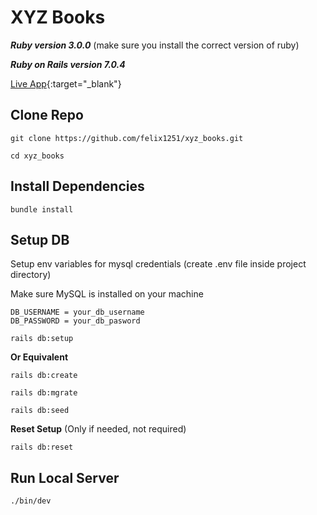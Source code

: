 # XYZ Books

***Ruby version 3.0.0*** (make sure you install the correct version of ruby)

***Ruby on Rails version 7.0.4***

[Live App](http://xyzbooks.fjc-shop.online){:target="_blank"}

## Clone Repo
```
git clone https://github.com/felix1251/xyz_books.git
```
```
cd xyz_books
```
## Install Dependencies
```
bundle install
```
## **Setup DB**
Setup env variables for mysql credentials (create .env file inside project directory)

Make sure MySQL is installed on your machine
```
DB_USERNAME = your_db_username
DB_PASSWORD = your_db_pasword
```
```
rails db:setup
```
**Or Equivalent**
```
rails db:create
```
```
rails db:mgrate
```
```
rails db:seed
```
**Reset Setup** (Only if needed, not required)
```
rails db:reset
```
## **Run Local Server**
```
./bin/dev
```
